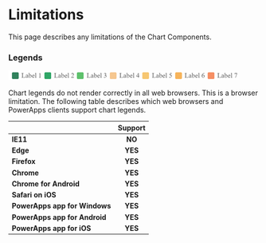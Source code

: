 # Limitations

This page describes any limitations of the Chart Components.

### Legends 

![Legends](images/Legends.png)

Chart legends do not render correctly in all web browsers.  This is a browser limitation.  The following table describes which web browsers and PowerApps clients support chart legends.

|                               | Support |
| :---------------------------- | :-----: |
| **IE11**                      | **NO**  |
| **Edge**                      | **YES** |
| **Firefox**                   | **YES** |
| **Chrome**                    | **YES** |
| **Chrome for Android**        | **YES** |
| **Safari on iOS**             | **YES** |
| **PowerApps app for Windows** | **YES** |
| **PowerApps app for Android** | **YES** |
| **PowerApps app for iOS**     | **YES** |

